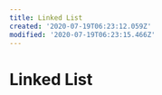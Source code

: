 ```yaml
---
title: Linked List
created: '2020-07-19T06:23:12.059Z'
modified: '2020-07-19T06:23:15.466Z'
---
```


# Linked List

